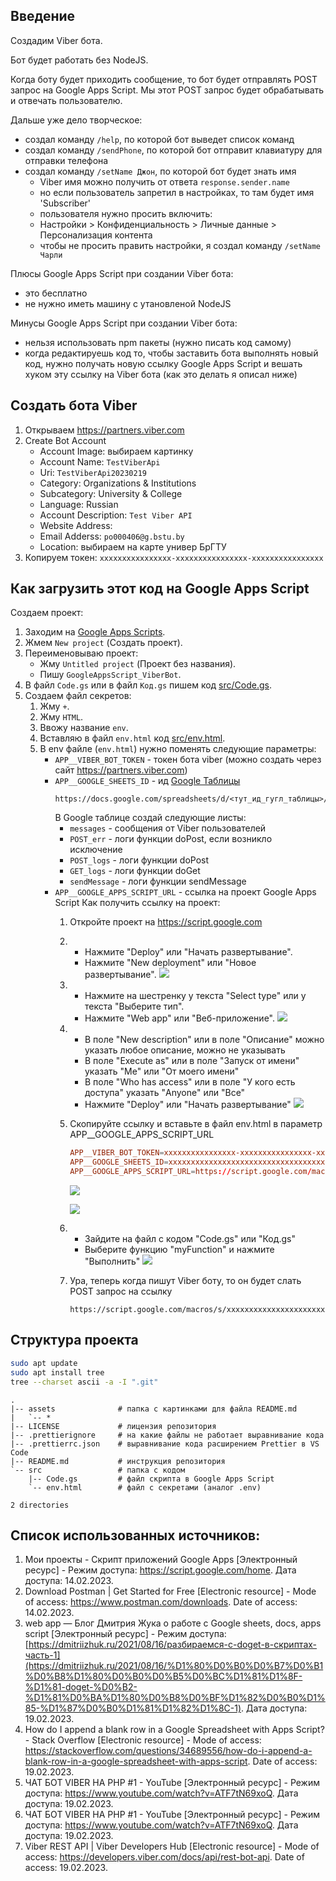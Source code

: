 ## Введение

Создадим Viber бота.

Бот будет работать без NodeJS.

Когда боту будет приходить сообщение,
то бот будет отправлять POST запрос на Google Apps Script.
Мы этот POST запрос будет обрабатывать и отвечать пользователю.

Дальше уже дело творческое:
- создал команду `/help`, по которой бот выведет список команд
- создал команду `/sendPhone`, по которой бот отправит клавиатуру для отправки телефона
- создал команду `/setName Джон`, по которой бот будет знать имя
    - Viber имя можно получить от ответа `response.sender.name`
    - но если пользователь запретил в настройках, то там будет имя 'Subscriber'
    - пользователя нужно просить включить:
    - Настройки > Конфиденциальность > Личные данные > Персонализация контента
    - чтобы не просить править настройки, я создал команду `/setName Чарли`

Плюсы Google Apps Script при создании Viber бота:
- это бесплатно
- не нужно иметь машину с утановленой NodeJS

Минусы Google Apps Script при создании Viber бота:
- нельзя использовать npm пакеты (нужно писать код самому)
- когда редактируешь код то, чтобы заставить бота выполнять новый код,
    нужно получать новую ссылку Google Apps Script
    и вешать хуком эту ссылку на Viber бота
    (как это делать я описал ниже)

## Создать бота Viber

1. Открываем https://partners.viber.com
1. Create Bot Account
    - Account Image: выбираем картинку
    - Account Name: `TestViberApi`
    - Uri: `TestViberApi20230219`
    - Category: Organizations & Institutions
    - Subcategory: University & College
    - Language: Russian
    - Account Description: `Test Viber API`
    - Website Address:
    - Email Adderss: `po000406@g.bstu.by`
    - Location: выбираем на карте универ БрГТУ
1. Копируем токен: `xxxxxxxxxxxxxxxx-xxxxxxxxxxxxxxxx-xxxxxxxxxxxxxxxx`

## Как загрузить этот код на Google Apps Script

Создаем проект:
1. Заходим на [Google Apps Scripts](https://script.google.com/home).
1. Жмем `New project` (Создать проект).
1. Переименовываю проект:
    - Жму `Untitled project` (Проект без названия).
    - Пишу `GoogleAppsScript_ViberBot`.
1. В файл `Code.gs` или в файл `Код.gs` пишем код [src/Code.gs](src/Code.gs).
1. Создаем файл секретов:
    1. Жму `+`.
    1. Жму `HTML`.
    1. Ввожу название `env`.
    1. Вставляю в файл `env.html` код [src/env.html](src/env.html).
    1. В env файле (`env.html`) нужно поменять следующие параметры:
        - `APP__VIBER_BOT_TOKEN` - токен бота viber (можно создать через сайт https://partners.viber.com)
        - `APP__GOOGLE_SHEETS_ID` - ид [Google Таблицы](https://docs.google.com/spreadsheets)
            ```
            https://docs.google.com/spreadsheets/d/<тут_ид_гугл_таблицы>/edit
            ```
            В Google таблице создай следующие листы:
            - `messages` - сообщения от Viber пользователей
            - `POST_err` - логи функции doPost, если возникло исключение
            - `POST_logs` - логи функции doPost
            - `GET_logs` - логи функции doGet
            - `sendMessage` - логи функции sendMessage
        - `APP__GOOGLE_APPS_SCRIPT_URL` - ссылка на проект Google Apps Script
            Как получить ссылку на проект:
            1. Откройте проект на https://script.google.com
            1. 
                - Нажмите "Deploy" или "Начать развертывание".
                - Нажмите "New deployment" или "Новое развертывание".
                ![](assets/2023-03-04_15-56-02.png)
            1. 
                - Нажмите на шестренку у текста "Select type" или у текста "Выберите тип".
                - Нажмите "Web app" или "Веб-приложение".
                ![](assets/2023-03-04_15-56-30.png)
            1. 
                - В поле "New description" или в поле "Описание" можно указать любое описание, можно не указывать
                - В поле "Execute as" или в поле "Запуск от имени" указать "Me" или "От моего имени"
                - В поле "Who has access" или в поле "У кого есть доступа" указать "Anyone" или "Все"
                - Нажмите "Deploy" или "Начать развертывание"
                ![](assets/2023-03-04_15-57-19.png)
            1. Скопируйте ссылку и вставьте в файл env.html в параметр APP__GOOGLE_APPS_SCRIPT_URL
                ```conf
                APP__VIBER_BOT_TOKEN=xxxxxxxxxxxxxxxx-xxxxxxxxxxxxxxxx-xxxxxxxxxxxxxxxx
                APP__GOOGLE_SHEETS_ID=xxxxxxxxxxxxxxxxxxxxxxxxxxxxxxxxxxxxxxxxxxxx
                APP__GOOGLE_APPS_SCRIPT_URL=https://script.google.com/macros/s/xxxxxxxxxxxxxxxxxxxxxxxxxxxxxxxxxxxxxxxxxxxxxxxxxxxxxxxxxxxxxxxxxxxxxxxx/exec
                ```
                
                ![](assets/2023-03-04_15-58-00.png)

                ![](assets/2023-03-04_15-58-46.png)
            1. 
                - Зайдите на файл с кодом "Code.gs" или "Код.gs"
                - Выберите функцию "myFunction" и нажмите "Выполнить"
                ![](assets/2023-03-04_15-59-43.png)
            1. Ура, теперь когда пишут Viber боту, то он будет слать POST запрос на ссылку
                ```
                https://script.google.com/macros/s/xxxxxxxxxxxxxxxxxxxxxxxxxxxxxxxxxxxxxxxxxxxxxxxxxxxxxxxxxxxxxxxxxxxxxxxx/exec
                ```

## Структура проекта

```bash
sudo apt update
sudo apt install tree
tree --charset ascii -a -I ".git"
```

```
.
|-- assets              # папка с картинками для файла README.md
|   `-- *
|-- LICENSE             # лицензия репозитория
|-- .prettierignore     # на какие файлы не работает выравнивание кода
|-- .prettierrc.json    # выравнивание кода расширением Prettier в VS Code
|-- README.md           # инструкция репозитория
`-- src                 # папка с кодом
    |-- Code.gs         # файл скрипта в Google Apps Script
    `-- env.html        # файл с секретами (аналог .env)

2 directories
```

## Список использованных источников:
1. Мои проекты - Скрипт приложений Google Apps
    [Электронный ресурс] -
    Режим доступа:
    https://script.google.com/home.
    Дата доступа:
    14.02.2023.
1. Download Postman | Get Started for Free
    [Electronic resource] -
    Mode of access:
    https://www.postman.com/downloads.
    Date of access:
    14.02.2023.
1. web app — Блог Дмитрия Жука о работе c Google sheets, docs, apps script
    [Электронный ресурс] -
    Режим доступа:
    [https://dmitriizhuk.ru/2021/08/16/разбираемся-с-doget-в-скриптах-часть-1](https://dmitriizhuk.ru/2021/08/16/%D1%80%D0%B0%D0%B7%D0%B1%D0%B8%D1%80%D0%B0%D0%B5%D0%BC%D1%81%D1%8F-%D1%81-doget-%D0%B2-%D1%81%D0%BA%D1%80%D0%B8%D0%BF%D1%82%D0%B0%D1%85-%D1%87%D0%B0%D1%81%D1%82%D1%8C-1).
    Дата доступа:
    19.02.2023.
1. How do I append a blank row in a Google Spreadsheet with Apps Script? - Stack Overflow
    [Electronic resource] -
    Mode of access:
    https://stackoverflow.com/questions/34689556/how-do-i-append-a-blank-row-in-a-google-spreadsheet-with-apps-script.
    Date of access:
    19.02.2023.
1. ЧАТ БОТ VIBER НА PHP #1 - YouTube
    [Электронный ресурс] -
    Режим доступа:
    https://www.youtube.com/watch?v=ATF7tN69xoQ.
    Дата доступа:
    19.02.2023.
1. ЧАТ БОТ VIBER НА PHP #1 - YouTube
    [Электронный ресурс] -
    Режим доступа:
    https://www.youtube.com/watch?v=ATF7tN69xoQ.
    Дата доступа:
    19.02.2023.
1. Viber REST API | Viber Developers Hub
    [Electronic resource] -
    Mode of access:
    https://developers.viber.com/docs/api/rest-bot-api.
    Date of access:
    19.02.2023.
